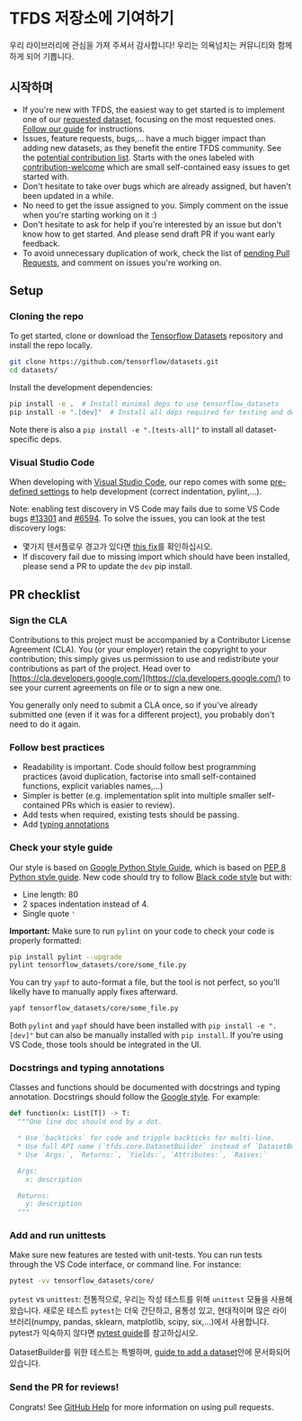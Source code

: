 # TFDS 저장소에 기여하기

우리 라이브러리에 관심을 가져 주셔서 감사합니다! 우리는 의욕넘치는 커뮤니티와 함께하게 되어 기쁩니다.

## 시작하며

- If you're new with TFDS, the easiest way to get started is to implement one of our [requested dataset](https://github.com/tensorflow/datasets/issues?q=is%3Aissue+is%3Aopen+label%3A%22dataset+request%22+sort%3Areactions-%2B1-desc), focusing on the most requested ones. [Follow our guide](https://www.tensorflow.org/datasets/add_dataset) for instructions.
- Issues, feature requests, bugs,... have a much bigger impact than adding new datasets, as they benefit the entire TFDS community. See the [potential contribution list](https://github.com/tensorflow/datasets/issues?utf8=%E2%9C%93&q=is%3Aissue+is%3Aopen+-label%3A%22dataset+request%22+). Starts with the ones labeled with [contribution-welcome](https://github.com/tensorflow/datasets/issues?q=is%3Aissue+is%3Aopen+label%3A%22contributions+welcome%22) which are small self-contained easy issues to get started with.
- Don't hesitate to take over bugs which are already assigned, but haven't been updated in a while.
- No need to get the issue assigned to you. Simply comment on the issue when you're starting working on it :)
- Don't hesitate to ask for help if you're interested by an issue but don't know how to get started. And please send draft PR if you want early feedback.
- To avoid unnecessary duplication of work, check the list of [pending Pull Requests](https://github.com/tensorflow/datasets/pulls), and comment on issues you're working on.

## Setup

### Cloning the repo

To get started, clone or download the [Tensorflow Datasets](https://github.com/tensorflow/datasets) repository and install the repo locally.

```sh
git clone https://github.com/tensorflow/datasets.git
cd datasets/
```

Install the development dependencies:

```sh
pip install -e .  # Install minimal deps to use tensorflow_datasets
pip install -e ".[dev]"  # Install all deps required for testing and development
```

Note there is also a `pip install -e ".[tests-all]"` to install all dataset-specific deps.

### Visual Studio Code

When developing with [Visual Studio Code](https://code.visualstudio.com/), our repo comes with some [pre-defined settings](https://github.com/tensorflow/datasets/tree/master/.vscode/settings.json) to help development (correct indentation, pylint,...).

Note: enabling test discovery in VS Code may fails due to some VS Code bugs [#13301](https://github.com/microsoft/vscode-python/issues/13301) and [#6594](https://github.com/microsoft/vscode-python/issues/6594). To solve the issues, you can look at the test discovery logs:

- 몇가지 텐서플로우 경고가 있다면 [this fix](https://github.com/microsoft/vscode-python/issues/6594#issuecomment-555680813)를 확인하십시오.
- If discovery fail due to missing import which should have been installed, please send a PR to update the `dev` pip install.

## PR checklist

### Sign the CLA

Contributions to this project must be accompanied by a Contributor License Agreement (CLA). You (or your employer) retain the copyright to your contribution; this simply gives us permission to use and redistribute your contributions as part of the project. Head over to [https://cla.developers.google.com/](https://cla.developers.google.com/) to see your current agreements on file or to sign a new one.

You generally only need to submit a CLA once, so if you've already submitted one (even if it was for a different project), you probably don't need to do it again.

### Follow best practices

- Readability is important. Code should follow best programming practices (avoid duplication, factorise into small self-contained functions, explicit variables names,...)
- Simpler is better (e.g. implementation split into multiple smaller self-contained PRs which is easier to review).
- Add tests when required, existing tests should be passing.
- Add [typing annotations](https://docs.python.org/3/library/typing.html)

### Check your style guide

Our style is based on [Google Python Style Guide](https://github.com/google/styleguide/blob/gh-pages/pyguide.md), which is based on [PEP 8 Python style guide](https://www.python.org/dev/peps/pep-0008). New code should try to follow [Black code style](https://github.com/psf/black/blob/master/docs/the_black_code_style.md) but with:

- Line length: 80
- 2 spaces indentation instead of 4.
- Single quote `'`

**Important:** Make sure to run `pylint` on your code to check your code is properly formatted:

```sh
pip install pylint --upgrade
pylint tensorflow_datasets/core/some_file.py
```

You can try `yapf` to auto-format a file, but the tool is not perfect, so you'll likelly have to manually apply fixes afterward.

```sh
yapf tensorflow_datasets/core/some_file.py
```

Both `pylint` and `yapf` should have been installed with `pip install -e ".[dev]"` but can also be manually installed with `pip install`. If you're using VS Code, those tools should be integrated in the UI.

### Docstrings and typing annotations

Classes and functions should be documented with docstrings and typing annotation. Docstrings should follow the [Google style](https://google.github.io/styleguide/pyguide.html#383-functions-and-methods). For example:

```python
def function(x: List[T]) -> T:
  """One line doc should end by a dot.

  * Use `backticks` for code and tripple backticks for multi-line.
  * Use full API name (`tfds.core.DatasetBuilder` instead of `DatasetBuilder`)
  * Use `Args:`, `Returns:`, `Yields:`, `Attributes:`, `Raises:`

  Args:
    x: description

  Returns:
    y: description
  """
```

### Add and run unittests

Make sure new features are tested with unit-tests. You can run tests through the VS Code interface, or command line. For instance:

```sh
pytest -vv tensorflow_datasets/core/
```

`pytest` vs `unittest`: 전통적으로, 우리는 작성 테스트를 위해 `unittest` 모듈을 사용해왔습니다. 새로운 테스트 `pytest`는 더욱 간단하고, 융통성 있고, 현대적이며 많은 라이브러리(numpy, pandas, sklearn, matplotlib, scipy, six,...)에서 사용합니다. pytest가 익숙하지 않다면 [pytest guide](https://docs.pytest.org/en/stable/getting-started.html#getstarted)를 참고하십시오.

DatasetBuilder를 위한 테스트는 특별하며,  [guide to add a dataset](https://github.com/tensorflow/datasets/tree/master/docs/add_dataset.md#test-your-dataset)안에 문서화되어 있습니다.

### Send the PR for reviews!

Congrats! See [GitHub Help](https://help.github.com/articles/about-pull-requests/) for more information on using pull requests.
